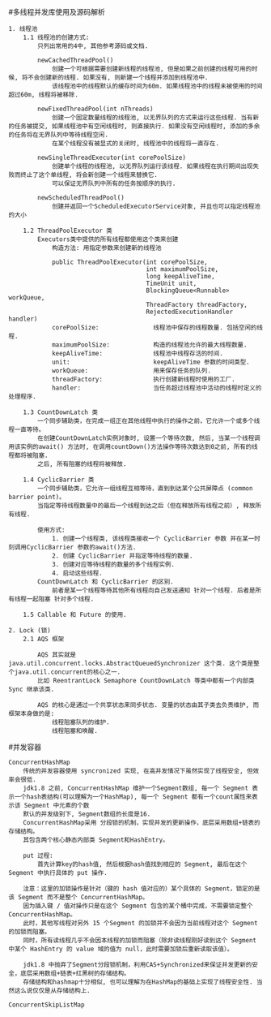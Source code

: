 #多线程并发库使用及源码解析

    1. 线程池
        1.1 线程池的创建方式:
            只列出常用的4中, 其他参考源码或文档.

            newCachedThreadPool()
                创建一个可根据需要创建新线程的线程池, 但是如果之前创建的线程可用的时候, 将不会创建新的线程. 如果没有, 则新建一个线程并添加到线程池中.
                该线程池中的线程默认的缓存时间为60m. 如果线程池中的线程未被使用的时间超过60m, 线程将被移除.

            newFixedThreadPool(int nThreads)
                创建一个固定数量线程的线程池, 以无界队列的方式来运行这些线程. 当有新的任务被提交, 如果线程池中有空闲线程时, 则直接执行. 如果没有空闲线程时, 添加的多余的任务将在无界队列中等待线程空闲.
                在某个线程没有被显式的关闭时, 线程池中的线程将一直存在.

            newSingleThreadExecutor(int corePoolSize)
                创建单个线程的线程池, 以无界队列运行该线程. 如果线程在执行期间出现失败而终止了这个单线程, 将会新创建一个线程来替换它.
                可以保证无界队列中所有的任务按顺序的执行.

            newScheduledThreadPool()
                创建并返回一个ScheduledExecutorService对象, 并且也可以指定线程池的大小

        1.2 ThreadPoolExecutor 类
            Executors类中提供的所有线程都使用这个类来创建
                构造方法: 用指定参数来创建新的线程池

                public ThreadPoolExecutor(int corePoolSize,
                                          int maximumPoolSize,
                                          long keepAliveTime,
                                          TimeUnit unit,
                                          BlockingQueue<Runnable> workQueue,
                                          ThreadFactory threadFactory,
                                          RejectedExecutionHandler handler)
                corePoolSize:               线程池中保存的线程数量. 包括空闲的线程.
                maximumPoolSize:            构造的线程池允许的最大线程数量.
                keepAliveTime:              线程池中线程存活的时间.
                unit:                       keepAliveTime 参数的时间类型.
                workQueue:                  用来保存任务的队列.
                threadFactory:              执行创建新线程时使用的工厂.
                handler:                    当任务超过线程池中活动的线程时定义的处理程序.

        1.3 CountDownLatch 类
            一个同步辅助类，在完成一组正在其他线程中执行的操作之前，它允许一个或多个线程一直等待。
            在创建CountDownLatch实例对象时, 设置一个等待次数, 然后, 当某一个线程调用该实例的await() 方法时, 在调用countDown()方法操作等待次数达到0之前, 所有的线程都将被阻塞.
            之后, 所有阻塞的线程将被释放.

        1.4 CyclicBarrier 类
            一个同步辅助类，它允许一组线程互相等待，直到到达某个公共屏障点 (common barrier point)。
            当指定等待线程数量中的最后一个线程到达之后（但在释放所有线程之前）, 释放所有线程.

            使用方式:
                1. 创建一个线程类, 该线程类接收一个 CyclicBarrier 参数 并在某一时刻调用CyclicBarrier 参数的await()方法.
                2. 创建 CyclicBarrier 并指定等待线程的数量.
                3. 创建对应等待线程的数量的多个线程实例.
                4. 启动这些线程.
            CountDownLatch 和 CyclicBarrier 的区别.
                前者是某一个线程等待其他所有线程向自己发送通知 针对一个线程. 后者是所有线程一起阻塞 针对多个线程.

        1.5 Callable 和 Future 的使用.

    2. Lock (锁)
        2.1 AQS 框架

            AQS 其实就是 java.util.concurrent.locks.AbstractQueuedSynchronizer 这个类. 这个类是整个java.util.concurrent的核心之一.
            比如 ReentrantLock Semaphore CountDownLatch 等类中都有一个内部类 Sync 继承该类.

            AQS 的核心是通过一个共享状态来同步状态. 变量的状态由其子类去负责维护, 而框架本身做的是:
                线程阻塞队列的维护.
                线程阻塞和唤醒.

#并发容器

    ConcurrentHashMap
        传统的并发容器使用 syncronized 实现, 在高并发情况下虽然实现了线程安全, 但效率会很低.
        jdk1.8 之前, ConcurrentHashMap 维护一个Segment数组, 每一个 Segment 表示一个hash表结构(可以理解为一个HashMap), 每一个 Segment 都有一个count属性来表示该 Segment 中元素的个数
        默认的并发级别下, Segment数组的长度是16.
        ConcurrentHashMap采用 分段锁的机制，实现并发的更新操作，底层采用数组+链表的存储结构。
        其包含两个核心静态内部类 Segment和HashEntry。

        put 过程:
            首先计算key的hash值, 然后根据hash值找到相应的 Segment, 最后在这个 Segment 中执行具体的 put 操作.

        注意：这里的加锁操作是针对（键的 hash 值对应的）某个具体的 Segment，锁定的是该 Segment 而不是整个 ConcurrentHashMap。
        因为插入键 / 值对操作只是在这个 Segment 包含的某个桶中完成，不需要锁定整个ConcurrentHashMap。
        此时，其他写线程对另外 15 个Segment 的加锁并不会因为当前线程对这个 Segment 的加锁而阻塞。
        同时，所有读线程几乎不会因本线程的加锁而阻塞（除非读线程刚好读到这个 Segment 中某个 HashEntry 的 value 域的值为 null，此时需要加锁后重新读取该值）。

        jdk1.8 中抛弃了Segment分段锁机制，利用CAS+Synchronized来保证并发更新的安全，底层采用数组+链表+红黑树的存储结构。
        存储结构和hashmap十分相似, 也可以理解为在HashMap的基础上实现了线程安全性. 当然这么说仅仅是从存储结构上.

    ConcurrentSkipListMap